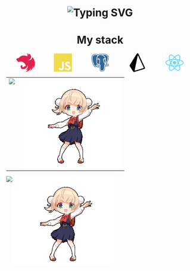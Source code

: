 <div>

<h1 align="center">
  <img src="https://readme-typing-svg.herokuapp.com?font=Sixtyfour&size=22&duration=10000&pause=5000&color=C777FF&repeat=false&random=false&width=810&height=80&lines=Hi%2C+i'm+Fi44er%2C+welcome+to+my+GitHub!" alt="Typing SVG" />
</h1>

<h1 align="center">My stack</h1>
<div style="display:flex; justify-content: center; grid-gap:50px ">

<img style="width: 50px" src="./assets/nestjs-plain.svg" />
<img style="width: 50px" src="./assets/javascript-plain.svg" />
<img style="width: 50px" src="./assets/postgresql-plain.svg" />
<img style="width: 50px" src="./assets/prisma-svgrepo-com.svg" />
<img style="width: 50px" src="./assets/react-original.svg" />

</div>

<table>
  <tr>
    <td valign="top"><img src="https://github-profile-summary-cards.vercel.app/api/cards/repos-per-language?username=Fi44er&theme=solarized_dark" /></td>
    <td valign="top"><img src="./assets/shigure-goddess.gif" /></td>
  </tr>
</table>

<div style="display: flex;">

<img src="https://github-profile-summary-cards.vercel.app/api/cards/repos-per-language?username=Fi44er&theme=solarized_dark" />


<img src="./assets/shigure-goddess.gif" />

</div>


</div>

